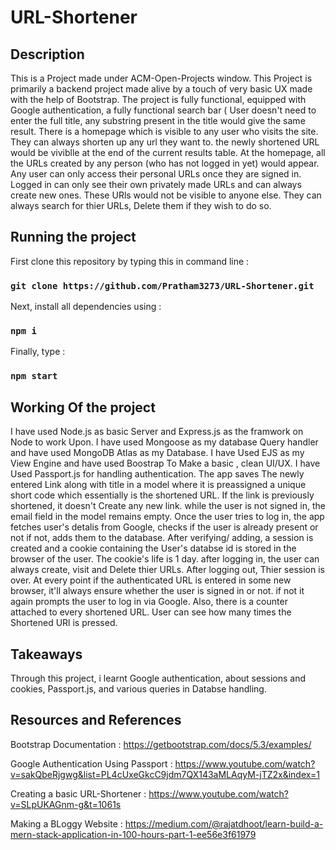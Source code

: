 # URL-Shortener

## Description
This is a Project made under ACM-Open-Projects window.
This Project is primarily a backend project made alive by a touch of very basic UX made with the help of Bootstrap.
The project is fully functional, equipped with Google authentication, a fully functional search bar ( User doesn't need to enter the full title, any substring present in the title would give the same result.
There is a homepage which is visible to any user who visits the site. They can always shorten up any url they want to. the newly shortened URL would be viviblle at the end of the current results table.
At the homepage, all the URLs created by any person (who has not logged in yet) would appear. 
Any user can only access their personal URLs once they are signed in. 
Logged in can only see their own privately made URLs and can always create new ones. These URls would not be visible to anyone else.
They can always search for thier URLs, Delete them if they wish to do so.

## Running the project

First clone this repository by typing this in command line : 
### `git clone https://github.com/Pratham3273/URL-Shortener.git`

Next, install all dependencies using :
### `npm i`

Finally, type : 
### `npm start`

## Working Of the project 

I have used Node.js as basic Server and Express.js as the framwork on Node to work Upon.
I have used Mongoose as my database Query handler and have used MongoDB Atlas as my Database.
I have Used EJS as my View Engine and have used Boostrap To Make a basic , clean UI/UX.
I have Used Passport.js for handling authentication.
The app saves The newly entered Link along with title in a model where it is preassigned a unique short code which essentially is the shortened URL.
If the link is previously shortened, it doesn't Create any new link. while the user is not signed in, the email field in the model remains empty.
Once the user tries to log in, the app fetches user's detalis from Google, checks if the user is already present or not if not, adds them to the database. After verifying/ adding, a session is created and a cookie containing the User's databse id is stored in the browser of the user.
The cookie's life is 1 day. after logging in, the user can always create, visit and Delete thier URLs. After logging out, Thier session is over.
At every point if the authenticated URL is entered in some new browser, it'll always ensure whether the user is signed in or not. if not it again prompts the user to log in via Google. Also, there is a counter attached to every shortened URL. User can see how many times the Shortened URl is pressed.


## Takeaways
Through this project, i learnt Google authentication, about sessions and cookies, Passport.js, and various queries in Databse handling.

## Resources and References  
Bootstrap Documentation : https://getbootstrap.com/docs/5.3/examples/

Google Authentication Using Passport : https://www.youtube.com/watch?v=sakQbeRjgwg&list=PL4cUxeGkcC9jdm7QX143aMLAqyM-jTZ2x&index=1

Creating a basic URL-Shortener : https://www.youtube.com/watch?v=SLpUKAGnm-g&t=1061s

Making a BLoggy Website : https://medium.com/@rajatdhoot/learn-build-a-mern-stack-application-in-100-hours-part-1-ee56e3f61979
